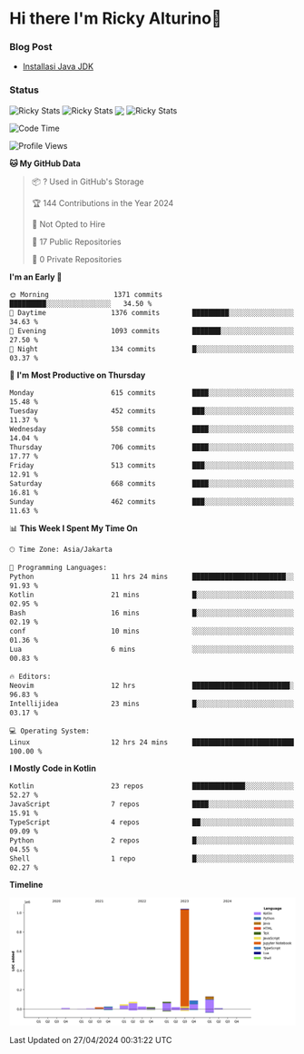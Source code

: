# Hi there I'm Ricky Alturino👋

### Blog Post

<!-- BLOG-POST-LIST:START -->

- [Installasi Java JDK](https://onirutla.medium.com/installasi-java-jdk-ec701beeb5cb?source=rss-d9d81c918cc9------2)
<!-- BLOG-POST-LIST:END -->

### Status

<img align="center" alt="Ricky Stats" src="https://github-readme-stats.vercel.app/api?username=Alturino&theme=dark&show_icons=true&hide_border=false" />
<img align="center" alt="Ricky Stats" src="https://github-readme-stats.vercel.app/api/top-langs/?username=Alturino&theme=dark&show_icons=true&layout=compact"/>
<img align="center" width="640px" src="https://github-readme-stats.vercel.app/api/wakatime?username=Alturino&layout=compact&hide_border=true&theme=dark">
<img align="center" alt="Ricky Stats" src="https://leetcard.jacoblin.cool/onirutla?border=0&radius=20&ext=activity"/>

<!--START_SECTION:waka-->
![Code Time](http://img.shields.io/badge/Code%20Time-245%20hrs%2012%20mins-blue)

![Profile Views](http://img.shields.io/badge/Profile%20Views-0-blue)

**🐱 My GitHub Data** 

> 📦 ? Used in GitHub's Storage 
 > 
> 🏆 144 Contributions in the Year 2024
 > 
> 🚫 Not Opted to Hire
 > 
> 📜 17 Public Repositories 
 > 
> 🔑 0 Private Repositories 
 > 
**I'm an Early 🐤** 

```text
🌞 Morning                1371 commits        █████████░░░░░░░░░░░░░░░░   34.50 % 
🌆 Daytime                1376 commits        █████████░░░░░░░░░░░░░░░░   34.63 % 
🌃 Evening                1093 commits        ███████░░░░░░░░░░░░░░░░░░   27.50 % 
🌙 Night                  134 commits         █░░░░░░░░░░░░░░░░░░░░░░░░   03.37 % 
```
📅 **I'm Most Productive on Thursday** 

```text
Monday                   615 commits         ████░░░░░░░░░░░░░░░░░░░░░   15.48 % 
Tuesday                  452 commits         ███░░░░░░░░░░░░░░░░░░░░░░   11.37 % 
Wednesday                558 commits         ████░░░░░░░░░░░░░░░░░░░░░   14.04 % 
Thursday                 706 commits         ████░░░░░░░░░░░░░░░░░░░░░   17.77 % 
Friday                   513 commits         ███░░░░░░░░░░░░░░░░░░░░░░   12.91 % 
Saturday                 668 commits         ████░░░░░░░░░░░░░░░░░░░░░   16.81 % 
Sunday                   462 commits         ███░░░░░░░░░░░░░░░░░░░░░░   11.63 % 
```


📊 **This Week I Spent My Time On** 

```text
🕑︎ Time Zone: Asia/Jakarta

💬 Programming Languages: 
Python                   11 hrs 24 mins      ███████████████████████░░   91.93 % 
Kotlin                   21 mins             █░░░░░░░░░░░░░░░░░░░░░░░░   02.95 % 
Bash                     16 mins             █░░░░░░░░░░░░░░░░░░░░░░░░   02.19 % 
conf                     10 mins             ░░░░░░░░░░░░░░░░░░░░░░░░░   01.36 % 
Lua                      6 mins              ░░░░░░░░░░░░░░░░░░░░░░░░░   00.83 % 

🔥 Editors: 
Neovim                   12 hrs              ████████████████████████░   96.83 % 
Intellijidea             23 mins             █░░░░░░░░░░░░░░░░░░░░░░░░   03.17 % 

💻 Operating System: 
Linux                    12 hrs 24 mins      █████████████████████████   100.00 % 
```

**I Mostly Code in Kotlin** 

```text
Kotlin                   23 repos            █████████████░░░░░░░░░░░░   52.27 % 
JavaScript               7 repos             ████░░░░░░░░░░░░░░░░░░░░░   15.91 % 
TypeScript               4 repos             ██░░░░░░░░░░░░░░░░░░░░░░░   09.09 % 
Python                   2 repos             █░░░░░░░░░░░░░░░░░░░░░░░░   04.55 % 
Shell                    1 repo              █░░░░░░░░░░░░░░░░░░░░░░░░   02.27 % 
```



**Timeline**

![Lines of Code chart](https://raw.githubusercontent.com/Alturino/Alturino/main/assets/bar_graph.png)


 Last Updated on 27/04/2024 00:31:22 UTC
<!--END_SECTION:waka-->
